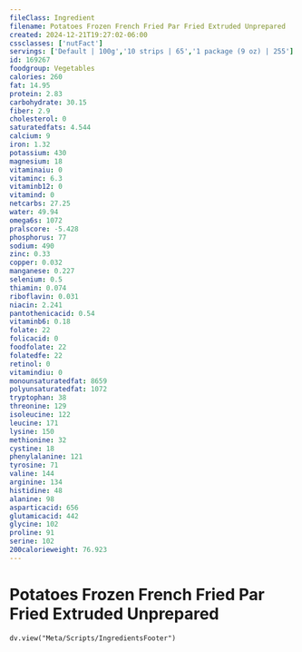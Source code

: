 ```yaml
---
fileClass: Ingredient
filename: Potatoes Frozen French Fried Par Fried Extruded Unprepared
created: 2024-12-21T19:27:02-06:00
cssclasses: ['nutFact']
servings: ['Default | 100g','10 strips | 65','1 package (9 oz) | 255']
id: 169267
foodgroup: Vegetables
calories: 260
fat: 14.95
protein: 2.83
carbohydrate: 30.15
fiber: 2.9
cholesterol: 0
saturatedfats: 4.544
calcium: 9
iron: 1.32
potassium: 430
magnesium: 18
vitaminaiu: 0
vitaminc: 6.3
vitaminb12: 0
vitamind: 0
netcarbs: 27.25
water: 49.94
omega6s: 1072
pralscore: -5.428
phosphorus: 77
sodium: 490
zinc: 0.33
copper: 0.032
manganese: 0.227
selenium: 0.5
thiamin: 0.074
riboflavin: 0.031
niacin: 2.241
pantothenicacid: 0.54
vitaminb6: 0.18
folate: 22
folicacid: 0
foodfolate: 22
folatedfe: 22
retinol: 0
vitamindiu: 0
monounsaturatedfat: 8659
polyunsaturatedfat: 1072
tryptophan: 38
threonine: 129
isoleucine: 122
leucine: 171
lysine: 150
methionine: 32
cystine: 18
phenylalanine: 121
tyrosine: 71
valine: 144
arginine: 134
histidine: 48
alanine: 98
asparticacid: 656
glutamicacid: 442
glycine: 102
proline: 91
serine: 102
200calorieweight: 76.923
---
```


# Potatoes Frozen French Fried Par Fried Extruded Unprepared

```dataviewjs
dv.view("Meta/Scripts/IngredientsFooter")
```